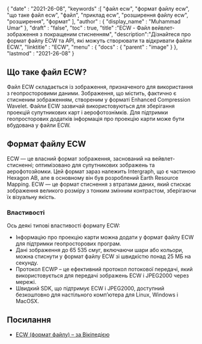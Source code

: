 {
  "date" : "2021-26-08",
  "keywords" :[ "файл ecw", "формат файлу ecw", "що таке файл ecw", "файл", "приклад ecw", "розширення файлу ecw", "розширення", "формат" ],
  "author" : {
    "display_name" : "Muhammad Umar"
},
  "draft" : "false",
  "toc" : true,
  "title" :"ECW - Файл вейвлет-зображення з покращеним стисненням",
  "description":"Дізнайтеся про формат файлу ECW та API, які можуть створювати та відкривати файли ECW.",
  "linktitle" : "ECW",
  "menu" : {
    "docs" : {
      "parent" : "image"
}
},
  "lastmod" : "2021-26-08"
}

## Що таке файл ECW? ##
Файл ECW складається із зображення, призначеного для використання з геопросторовими даними. Зображення, що містить, фактично є стисненим зображенням, створеним у форматі Enhanced Compression Wavelet. Файли ECW зазвичай використовуються для зберігання проекцій супутникових карт і аерофотознімків. Для підтримки геопросторових додатків інформація про проекцію карти може бути вбудована у файли ECW.

## Формат файлу ECW
ECW — це власний формат зображення, заснований на вейвлет-стисненні; оптимізовано для супутникових зображень та аерофотозйомки. Цей формат зараз належить Intergraph, що є частиною Hexagon AB, але в основному він був розроблений Earth Resource Mapping. ECW — це формат стиснення з втратами даних, який стискає зображення великого розміру з тонким змінним контрастом, зберігаючи їх візуальну якість.
 

### Властивості
Ось деякі типові властивості формату ECW:
- Інформацію про проекцію карти можна додати у формат файлу ECW для підтримки геопросторових програм.
- Дані зображення до 65 535 смуг, включаючи шари або кольори, можна стиснути у формат файлу ECW зі швидкістю понад 25 МБ на секунду.
- Протокол ECWP – це ефективний протокол потокової передачі, який використовується для передачі зображень ECW і JPEG2000 через мережі.
- Швидкий SDK, що підтримує ECW і JPEG2000, доступний безкоштовно для настільного комп’ютера для Linux, Windows і MacOSX.



## Посилання ##

* [ECW (формат файлу) – за Вікіпедією](https://en.wikipedia.org/wiki/ECW_(file_format))


